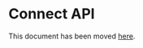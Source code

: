 # Connect API

This document has been moved [here](https://jitsi.github.io/handbook/docs/dev-guide/dev-guide-iframe).
